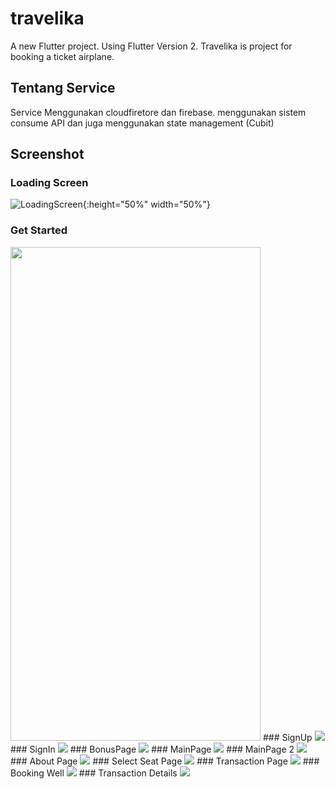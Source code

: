 # travelika

A new Flutter project. Using Flutter Version 2.
Travelika is project for booking a ticket airplane.

## Tentang Service

Service Menggunakan cloudfiretore dan firebase.
menggunakan sistem consume API dan juga menggunakan state management (Cubit)

## Screenshot
### Loading Screen
![LoadingScreen](https://user-images.githubusercontent.com/78639353/147044353-4530a39f-3f7d-42a5-a145-2f892eb00f82.jpg){:height="50%" width="50%"}
### Get Started
<img src="https://user-images.githubusercontent.com/78639353/147044358-49ed41cb-911b-405b-a9ac-24960ed0f374.jpg" width="400" height="790">
### SignUp
<img src="https://user-images.githubusercontent.com/78639353/147044376-931f6b31-7f5f-4afe-abb2-a20c0fbd7fae.jpg">
### SignIn
<img src="https://user-images.githubusercontent.com/78639353/147044381-7159c01d-d930-4ff0-a835-2bce42348865.jpg">
### BonusPage
<img src="https://user-images.githubusercontent.com/78639353/147044391-2e010417-374d-4f24-90d6-fa394ca6d7ca.jpg">
### MainPage
<img src="https://user-images.githubusercontent.com/78639353/147044402-a3e96143-790b-420d-8d06-08c05140dc5c.jpg">
### MainPage 2
<img src="https://user-images.githubusercontent.com/78639353/147044456-4529f69c-cdbe-490e-b509-85e129cbc8a1.jpg">
### About Page
<img src="https://user-images.githubusercontent.com/78639353/147044470-7af6db8e-3173-48bd-aec9-58b498cb7b56.jpg">
### Select Seat Page
<img src="https://user-images.githubusercontent.com/78639353/147044485-1a532b84-53e7-42af-a16c-39e0a1021167.jpg">
### Transaction Page
<img src="https://user-images.githubusercontent.com/78639353/147044493-a989f952-4286-4b76-ae79-896f52476aea.jpg">
### Booking Well
<img src="https://user-images.githubusercontent.com/78639353/147044506-c61a94dc-d3da-4281-b74e-4adbbd6bcaec.jpg">
### Transaction Details
<img src="https://user-images.githubusercontent.com/78639353/147044512-1187c89d-d6ac-427b-baa3-4f4b9fd5e59c.jpg">
